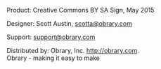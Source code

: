 Product: Creative Commons BY SA Sign, May 2015

Designer: Scott Austin, scotta@obrary.com

Support:  support@obrary.com

Distributed by:  Obrary, Inc.  http://obrary.com.  
Obrary - making it easy to make
